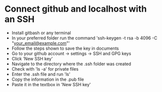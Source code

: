 # Connect github and localhost with an SSH

* Install gitbash or any terminal
* In your preferred folder run the command 'ssh-keygen -t rsa -b 4096 -C "your_email@example.com"'
* Follow the steps shown to save the key in documents
* Go to your github account -> settings -> SSH and GPG keys
* Click 'New SSH key'
* Navigate to the directory where the .ssh folder was created
* Check with 'ls -a' for private files
* Enter the .ssh file and run 'ls'
* Copy the information in the .pub file
* Paste it in the textbox in 'New SSH key'
